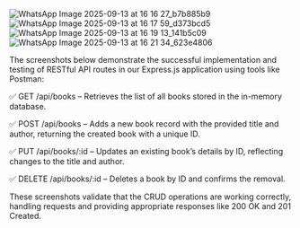 ![WhatsApp Image 2025-09-13 at 16 16 27_b7b885b9](https://github.com/user-attachments/assets/53dc487a-1af9-483b-91e5-39c8c6ff07e7)
![WhatsApp Image 2025-09-13 at 16 17 59_d373bcd5](https://github.com/user-attachments/assets/89accc3d-c53c-4e54-bad1-b973b2172dad)
![WhatsApp Image 2025-09-13 at 16 19 13_141b5c09](https://github.com/user-attachments/assets/90661e58-9a56-4f09-9707-08c6ed629491)
![WhatsApp Image 2025-09-13 at 16 21 34_623e4806](https://github.com/user-attachments/assets/e72a0027-7ef7-4eaf-a2e6-93392106823e)


The screenshots below demonstrate the successful implementation and testing of RESTful API routes in our Express.js application using tools like Postman:

✅ GET /api/books – Retrieves the list of all books stored in the in-memory database.

✅ POST /api/books – Adds a new book record with the provided title and author, returning the created book with a unique ID.

✅ PUT /api/books/:id – Updates an existing book’s details by ID, reflecting changes to the title and author.

✅ DELETE /api/books/:id – Deletes a book by ID and confirms the removal.

These screenshots validate that the CRUD operations are working correctly, handling requests and providing appropriate responses like 200 OK and 201 Created.
